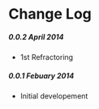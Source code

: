 Change Log
==========

##### 0.0.2 April 2014 #####
- 1st Refractoring

##### 0.0.1 Febuary 2014 #####
- Initial developement